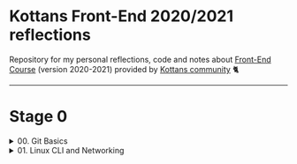 # Kottans Front-End 2020/2021 reflections
Repository for my personal reflections, code and notes about [Front-End Course](https://github.com/kottans/frontend) (version 2020-2021) provided by [Kottans community](https://kottans.org/) :cat2:<hr>
# Stage 0
<details>
<summary>00. Git Basics</summary>

## Git Basics
- [Udacity course: "Version Control with Git"](README.md#udacity-version-control-with-git)
- [Visual interactive course: Learn Git Branching (Main 1st section, Remote 1st section)](README.md#learn-git-branching)

<hr>

### [Udacity: Version Control with Git](https://www.udacity.com/course/version-control-with-git--ud123)
<details>
<summary>Screenshots</summary>

![Udacity Version control with Git](task_git_basics/udacity-version-control-with-git.jpg)
</details>

#### :key: Key takeaways
**VSC** Version control system is the same as **SCM** Source code manager.
#### Why to use version control system?
 VSC tracks changes into a project (a set of files) as separate steps. By this a historical roadmap of how we get to the current state of a project is written. It is possible to describes each change separately: what was done and why it was done. Main features of VCS are:
- let us understand where is some specific copy of a project vs. other copies on overall project's roadmap
- les us work with a project on any arbitrary stage of a roadmap
- work with each change separately:
  - appply it
  - review it later
  - change back with out effecting other changes including next one
  - resolve conflicts with other changes
#### Cetralized vs. Distributed VCS
Centralized VCS has single place to store all information (Subversion for example)

Distributed VCS provides each user with full project information on its own computer (Git, Mercurial).

Distributed VCS advantages:
- fast to move between versions (all data is local, it is done by copying files from repository to working tree)
- independent work with changes:
  - physically as no internet connection is required
  - team workflow as changes could be done only with personal version at first

Distributed VCS disadvantages:
- work with binary files is costy in terms of space to store all versions
- project with long history of changes requires time to download and space to store
- all project files available to each member thats increase exposure risks
#### Git project places
All local Git operations are done between three places:
- *Working tree* (**tree**) - files in project directory that are available for user to edit
- *Staging Index* (**index**) - freezed version of changed files ready to be committed into repository
- *Repository* (**repo**) - hidden folder that contains history of all committed changes
#### Git branches merge
There are two types of merges:
- *fast-forward merge* - if merging branch is directly ahead of current branch (current branch does not have any commits that are not in merging branch). Just moves the pointer of current branch to the pointer of merging branch
- *regular merge* - creates new commit that joins all different commits in both branches. If conflicts occur they should be resolved manually (files with conflict description will be added to working tree for editing and then staging)
#### Absolute Commit Reference
Commits could be referenced by
- branch pointers
- special pointer HEAD
- tags
- SHA (Secure Hash Algorithm)
#### Relative Commit Reference
Merge commit (in case of regular merge) has two parents:
- *first* parent the last commit of current branch in merge
- *second* parent the last commit of merged branch
Ancestry References:
- `^` - indicates the parent commit. `^` is single or *first* parent, `^2` - *second* parent
- `~` - indicates the *first* parent commit. Used as shorthand for number of *first* parent commits: `~3` equals `^^^`
Ancestry reference could be combined: `HEAD~4^2` - 4 parents back and then second parent in the merge
#### Git corrections
**Edit** only the last commit: `git commit --amend` - edit message of the last commit. And if files added to staging index, they will be added or replace the same files in repository for the last commit

**Change back** commit: `git revert` - creates new commit with opposite changes

**Delete** commits after specified one: `git reset` (set commits for deletion after ~30 days, they could be viewed with `git reflog`). Branch head is set to choosen commit. Possible impact on tree and index is defined by flag:
- `--soft` tree and index are unchagned
- `--mixed` (default) resets the index but not the working tree
- `--hard` resets the index and tree
#### Git cheatsheet and reference
Cheatsheet from basic to rebase: [Atlassin Bitbucket](https://www.atlassian.com/git/tutorials/atlassian-git-cheatsheet)

Not covered in the cheatsheet:
- `git tag` - create/delete special commit reference
- `git show` - show full information about commit (by default the last one)
- `git log --all` - all flag to show log from all branches in the repository, not only the current one

Git full reference and book: [git-scm](https://git-scm.com/doc)
#### :+1: Pros
Introduction to Git local usage without remote complication. Good structure of lessons by actions to perform: review, commit, branch, edit.
#### :-1: Cons
Rebase is not covered. Changes in Git v2.14 and later reflected only with notes but not incorporated into the course itself.
#### :bulb: New
Udoing changes in Git
#### :gift: Suprising
Google docs revision history
#### :hammer: Useful
First of all run command `git status` in every git directory

`git add .` adds all modified files from working tree into staging index except listed in `.gitignore` file 

Navigation in unix command line pager program: **less**
- down: j, d (*down* half page), f (*full* page down)
- up: k, u (*up* half page), b (*back* full page up)
- quit: q

Commit message body describes why change was done. To add it leave a blank line after commit message in editor.

Always put newline as last character of the file is a good style. It is possible to add this into preferences of a code editor.

[:arrow_up_small: Back to this task content](README.md#git-basics)
<hr>

### [Learn Git Branching](https://learngitbranching.js.org/)
Main: Introduction Sequence

Remote: Push&Pull -- Git Remotes!
<details>
<summary>Screenshots</summary>

![Learn Git branching Introduction](task_git_basics/learninggitbranching-main-introduction-sequence.jpg)
![Learn Git branching Push and Pull](task_git_basics/learninggitbranching-remote-push-and-pull.jpg)
</details>

#### :key: Key takeaways
#### Remote repository
Remote repositories provide two advantages:
- backup of your local repository
- synchronize team work on the same project
#### Remote branch
When cloning git creates special branch: `<remote repo name>/<branch name>`. Usually remote is called origin. This branch work in HEAD detached mode: branch pointer does not move with new commits, only fetching from remote updates branch pointer. Commits in detached mode could be used for experimantal changes.
#### Remote git commands
`git fetch` - only updates remote branch to their state at the moment, does not perform changes to local branches

`git pull` - shorthand for two commands `git fetch; git merge remote/branch`

`git pull --rebase` - shorthand for two commands `git fetch; git rebase remote/branch`

`git push` - allowed only after updating state of remote in local repository
#### :+1: Pros
Good visualization of git graph to play with:
- Shows difference between merge and rebase
- Shows work with remote branches
#### :-1: Cons
It does not fully replace practice with real git repositories. You still need to train all commands with real repository.
#### :bulb: New
`git rebase` to make project history straightforward.
#### :gift: Suprising
git HEAD detached mode for experimenting
#### :hammer: Useful
`git checkout -b <branch name> <commit>` creating branch and checking it out at specific commit

[:arrow_up_small: Back to this task content](README.md#git-basics)
<hr>
</details>
<details>
<summary>01. Linux CLI and Networking</summary>
<hr>

## Linux CLI, and HTTP
- [Linux Survival (4 modules)](README.md#linux-survival)
- [HTTP: The Protocol Every Web Developer Must Know - Part 1](README.md#http-the-protocol-every-web-developer-must-know-part-1)
<hr>

### [Linux Survival](https://linuxsurvival.com/)
<details>
<summary>Screenshots</summary>

![Linux module 1 - quiz](task_linux_cli/linux-1-quiz.jpg)
![Linux module 1 - end](task_linux_cli/linux-1-end.jpg)
![Linux module 2 - quiz](task_linux_cli/linux-2-quiz.jpg)
![Linux module 2 - end](task_linux_cli/linux-2-end.jpg)
![Linux module 3 - quiz](task_linux_cli/linux-3-quiz.jpg)
![Linux module 3 - end](task_linux_cli/linux-3-end.jpg)
![Linux module 4 - quiz](task_linux_cli/linux-4-quiz.jpg)
![Linux module 4 - end](task_linux_cli/linux-4-end.jpg)
</details>

#### :key: Key takeaways
#### Command #1 to know what do to
`man [-k] <keyword>`
- without `-k` is help about specific command
- with `-k` is a search around all manual for specific keyword
#### Directories shortcuts
- `~user` - home directory of specific user, for current user just `~` could be used
- `.` - current directory
- `..` - directory one level up
#### File permissions
9 bits (3 bits permissions * 3 levels of users)
- levels: user - group - other (ugo)
- permissions: read - write - execute (rwx)
`chmod ugo+rwx file` - letters for users level, add/remove (+/-), letters of specific rights
#### :+1: Pros
Covered essential things to start working with Linux command line and ways to find more information later in practice.
#### :-1: Cons
Outdated content regarding work with printers. Nowdays it would be far more relevant content with command line tools to work with internet like: `wget`

Not explaind that `more` is a pager programm and there is more modern `less` pager.

Fuzzy explanation about `-r` flag for working with directories as with a whole tree, not as recursive operation
#### :bulb: New
Limitation of asigning file permissions to only 1 group, thus need for additional technics for more sophisticated file access control (users from different groups)
#### :gift: Suprising
Single tree aproach in Linux with mounting physical disks as ordinal directories in the tree.

Multi-user approach from the start
#### :hammer: Useful
Pipeline of one program results into other: for example `ps aux | grep <command>` list processes from all users that are executing now and send it to grep for filtering only lines with specific command.

Send text to other file: `>` by creating new one, `>>` appending to existing one if there is one. For example `cat file1.txt file2.txt >> summary.txt`

[:arrow_up_small: Back to this task content](README.md#linux-cli-and-http)

<hr>

### [HTTP: The Protocol Every Web Developer Must Know - Part 1](https://code.tutsplus.com/tutorials/http-the-protocol-every-web-developer-must-know-part-1--net-31177)

#### :key: Key takeaways
#### HTTP
- text based communication protocol not tied to specific system requirements, a way of interaction agreed in headers of messages
- stateless, it is initiated by request and ended with responce(s), state of connection/communication is not saved between requests
#### Message structure
`<start line>` request-line or status-line

`<message header(s)>` a list of `field-name : field-value` pairs to agree on communication parameters

`<message body>` a content itself
#### Request-line
`Method URI HTTP-Version`

Most common methods (actions that client requests from server):
- GET - fetch an existing resource
- POST - create a new resource
- PUT - update an existing resource
- DELETE - delete an existing resource
#### Status-line
`HTTP-Version Status-Code Reason-Pharase`

Groups of status-code:
- 1xx - Information Messages
- 2xx - Successful
- 3xx - Redirection
- 4xx - Client Error
- 5xx - Server Error
#### Headers classification
- general headers - used by both request and respond messages
- request specific headers
- respond specific headers
- entity (message body) specific headers
#### :+1: Pros
None
#### :-1: Cons
Messy article that overcomplicate things. It tries to be for beginners and at the same time to give specific details.

It is very badly structured: client request methods and server responce statuses explained before explaining message structure overall; headers listed before explaining before request-line and status-line

It is outdated in terms of tools and framework specific (publication date is 2013-04-08)
#### :bulb: New
Nothing
#### :gift: Suprising
Nothing
#### :hammer: Useful
Nothing

[:arrow_up_small: Back to this task content](README.md#linux-cli-and-http)

<hr>

</details>
